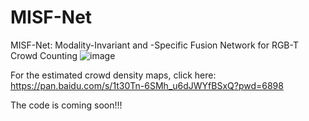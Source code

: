 # MISF-Net
MISF-Net: Modality-Invariant and -Specific Fusion Network for RGB-T Crowd Counting
![image](https://github.com/QSBAOYANGMU/MISF-Net/assets/91246967/fe9f1d37-7b3a-483f-af3a-09a10879609e)

For the estimated crowd density maps, click here: https://pan.baidu.com/s/1t30Tn-6SMh_u6dJWYfBSxQ?pwd=6898


The code is coming soon!!!
